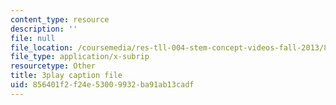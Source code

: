 ```yaml
---
content_type: resource
description: ''
file: null
file_location: /coursemedia/res-tll-004-stem-concept-videos-fall-2013/856401f2f24e53009932ba91ab13cadf_6HtVKlFNb2A.vtt
file_type: application/x-subrip
resourcetype: Other
title: 3play caption file
uid: 856401f2-f24e-5300-9932-ba91ab13cadf
---
```

